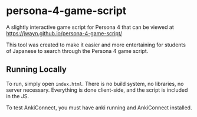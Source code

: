 # persona-4-game-script
A slightly interactive game script for Persona 4 that can be viewed at https://jwayn.github.io/persona-4-game-script/

This tool was created to make it easier and more entertaining for students of Japanese to search through the Persona 4 game script.

## Running Locally
To run, simply open `index.html`.
There is no build system, no libraries, no server necessary. Everything is done client-side, and the script is included in the JS.

To test AnkiConnect, you must have anki running and AnkiConnect installed.
